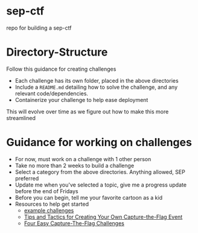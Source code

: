 # sep-ctf
repo for building a sep-ctf

# Directory-Structure
Follow this guidance for creating challenges
* Each challenge has its own folder, placed in the above directories
* Include a `README.md` detailing how to solve the challenge, and any relevant code/dependencies.
* Containerize your challenge to help ease deployment

This will evolve over time as we figure out how to make this more streamlined

# Guidance for working on challenges
* For now, must work on a challenge with 1 other person
* Take no more than 2 weeks to build a challenge
* Select a category from the above directories. Anything allowed, SEP preferred
* Update me when you've selected a topic, give me a progress update before the end of Fridays
* Before you can begin, tell me your favorite cartoon as a kid
* Resources to help get started
  * [example challenges](https://github.com/csivitu/ctf-challenges)
  * [Tips and Tactics for Creating Your Own Capture-the-Flag Event](https://www.contrastsecurity.com/security-influencers/tips-tactics-ctf-event)
  * [Four Easy Capture-The-Flag Challenges](https://blog.pentesterlab.com/easy-capture-the-flag-challenges-698db5d67309)
